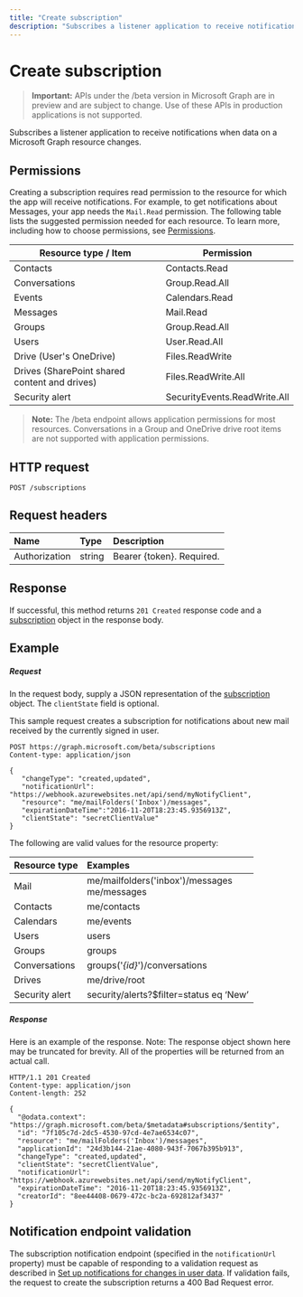 ---title: "Create subscription"description: "Subscribes a listener application to receive notifications when data on a Microsoft Graph resource changes."---# Create subscription

> **Important:** APIs under the /beta version in Microsoft Graph are in preview and are subject to change. Use of these APIs in production applications is not supported.

Subscribes a listener application to receive notifications when data on a Microsoft Graph resource changes.

## Permissions

Creating a subscription requires read permission to the resource for which the app will receive notifications. For example, to get notifications about Messages, your app needs the `Mail.Read` permission. The following table lists the suggested permission needed for each resource. To learn more, including how to choose permissions, see [Permissions](/graph/permissions-reference).

| Resource type / Item        | Permission          |
|-----------------------------|---------------------|
| Contacts                    | Contacts.Read       |
| Conversations               | Group.Read.All      |
| Events                      | Calendars.Read      |
| Messages                    | Mail.Read           |
| Groups                      | Group.Read.All      |
| Users                       | User.Read.All       |
| Drive  (User's OneDrive)    | Files.ReadWrite     |
| Drives (SharePoint shared content and drives) | Files.ReadWrite.All |
| Security alert              | SecurityEvents.ReadWrite.All |

> **Note:** The /beta endpoint allows application permissions for most resources. Conversations in a Group and OneDrive drive root items are not supported with application permissions.

## HTTP request

<!-- { "blockType": "ignored" } -->

```http
POST /subscriptions
```

## Request headers

| Name       | Type | Description|
|:-----------|:------|:----------|
| Authorization  | string  | Bearer {token}. Required. |

## Response

If successful, this method returns `201 Created` response code and a [subscription](../resources/subscription.md) object in the response body.

## Example

##### Request

In the request body, supply a JSON representation of the [subscription](../resources/subscription.md) object.
The `clientState` field is optional.

This sample request creates a subscription for notifications about new mail received by the currently signed in user.
<!-- {
  "blockType": "request",
  "name": "create_subscription_from_subscriptions"
}-->

```http
POST https://graph.microsoft.com/beta/subscriptions
Content-type: application/json

{
   "changeType": "created,updated",
   "notificationUrl": "https://webhook.azurewebsites.net/api/send/myNotifyClient",
   "resource": "me/mailFolders('Inbox')/messages",
   "expirationDateTime":"2016-11-20T18:23:45.9356913Z",
   "clientState": "secretClientValue"
}
```

The following are valid values for the resource property:

| Resource type | Examples |
|:------ |:----- |
|Mail|me/mailfolders('inbox')/messages<br />me/messages|
|Contacts|me/contacts|
|Calendars|me/events|
|Users|users|
|Groups|groups|
|Conversations|groups('*{id}*')/conversations|
|Drives|me/drive/root|
|Security alert|security/alerts?$filter=status eq ‘New’|

##### Response

Here is an example of the response. Note: The response object shown here may be truncated for brevity. All of the properties will be returned from an actual call.
<!-- {
  "blockType": "response",
  "truncated": true,
  "@odata.type": "microsoft.graph.subscription"
} -->

```http
HTTP/1.1 201 Created
Content-type: application/json
Content-length: 252

{
  "@odata.context": "https://graph.microsoft.com/beta/$metadata#subscriptions/$entity",
  "id": "7f105c7d-2dc5-4530-97cd-4e7ae6534c07",
  "resource": "me/mailFolders('Inbox')/messages",
  "applicationId": "24d3b144-21ae-4080-943f-7067b395b913",
  "changeType": "created,updated",
  "clientState": "secretClientValue",
  "notificationUrl": "https://webhook.azurewebsites.net/api/send/myNotifyClient",
  "expirationDateTime": "2016-11-20T18:23:45.9356913Z",
  "creatorId": "8ee44408-0679-472c-bc2a-692812af3437"
}
```

## Notification endpoint validation

The subscription notification endpoint (specified in the `notificationUrl` property) must be capable of responding to a validation request as described in [Set up notifications for changes in user data](/graph/webhooks#notification-endpoint-validation). If validation fails, the request to create the subscription returns a 400 Bad Request error.

<!-- uuid: 8fcb5dbc-d5aa-4681-8e31-b001d5168d79
2015-10-25 14:57:30 UTC -->
<!-- {
  "type": "#page.annotation",
  "description": "Create subscription",
  "keywords": "",
  "section": "documentation",
  "tocPath": ""
}-->
